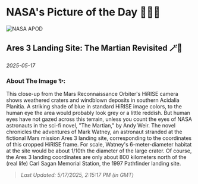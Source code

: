 
# NASA's Picture of the Day 🧑‍🚀💫

  ![NASA APOD](https://apod.nasa.gov/apod/image/2505/PIA19363.jpg)
  
  ## Ares 3 Landing Site: The Martian Revisited 🪄🌌
  
  _2025-05-17_
  
  ### About The Image ✨: 
  
  This close-up from the Mars Reconnaissance Orbiter's HiRISE camera shows weathered craters and windblown deposits in southern Acidalia Planitia. A striking shade of blue in standard HiRISE image colors, to the human eye the area would probably look grey or a little reddish. But human eyes have not gazed across this terrain, unless you count the eyes of NASA astronauts in the sci-fi novel, "The Martian," by Andy Weir. The novel chronicles the adventures of Mark Watney, an astronaut stranded at the fictional Mars mission Ares 3 landing site, corresponding to the coordinates of this cropped HiRISE frame. For scale, Watney's 6-meter-diameter habitat at the site would be about 1/10th the diameter of the large crater. Of course, the Ares 3 landing coordinates are only about 800 kilometers north of the (real life) Carl Sagan Memorial Station, the 1997 Pathfinder landing site.
  
  
  
  > _Last Updated: 5/17/2025, 2:15:17 PM (in GMT)_
  